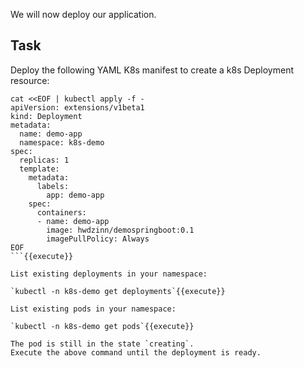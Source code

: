 We will now deploy our application.

## Task

Deploy the following YAML K8s manifest to create a k8s Deployment resource:

```
cat <<EOF | kubectl apply -f -
apiVersion: extensions/v1beta1
kind: Deployment
metadata:
  name: demo-app
  namespace: k8s-demo
spec:
  replicas: 1
  template:
    metadata:
      labels:
        app: demo-app
    spec:
      containers:
      - name: demo-app
        image: hwdzinn/demospringboot:0.1
        imagePullPolicy: Always
EOF
```{{execute}}

List existing deployments in your namespace:

`kubectl -n k8s-demo get deployments`{{execute}}

List existing pods in your namespace:

`kubectl -n k8s-demo get pods`{{execute}}

The pod is still in the state `creating`.
Execute the above command until the deployment is ready.
